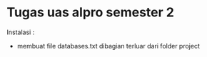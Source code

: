 # Tugas uas alpro semester 2

Instalasi :
- membuat file databases.txt dibagian terluar dari folder project 

